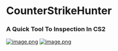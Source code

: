 # CounterStrikeHunter
### A Quick Tool To Inspection In CS2
[![image.png](https://i.postimg.cc/bvkJrzjW/image.png)](https://postimg.cc/VSs1HPvW)
[![image.png](https://i.postimg.cc/TYsYcydB/image.png)](https://postimg.cc/9rGhmQqB)
